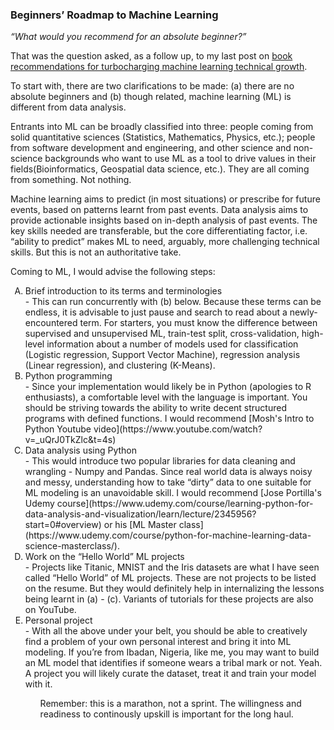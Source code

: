 ### Beginners’ Roadmap to Machine Learning

*“What would you recommend for an absolute beginner?”*

That was the question asked, as a follow up, to my last post on [book recommendations for turbocharging machine learning technical growth](https://semiu.github.io/2023/01/01/turbocharge_2023.html). 

To start with, there are two clarifications to be made: (a) there are no absolute beginners and (b) though related, machine learning (ML) is different from 
data analysis. 

Entrants into ML can be broadly classified into three: people coming from solid quantitative sciences (Statistics, Mathematics, Physics, etc.); people from 
software development and engineering, and other science and non-science backgrounds who want to use ML as a tool to drive values in their fields(Bioinformatics, Geospatial data science, etc.). They are all coming from something. Not nothing. 

Machine learning aims to predict (in most situations) or prescribe for future events, based on patterns learnt from past events. Data analysis aims to provide actionable insights based on in-depth analysis of past events. The key skills needed are transferable, but the core differentiating factor, i.e. “ability to predict” makes ML to need, arguably, more challenging technical skills. But this is not an authoritative take.

Coming to ML, I would advise the following steps:

<ol type="A">
  
  <li>Brief introduction to its terms and terminologies</li> - This can run concurrently with (b)  below. Because these terms can be endless, it is advisable to just pause and search to read about a newly-encountered term. For starters, you must know the difference between supervised and unsupervised ML, train-test split, cross-validation, high-level information about a number of models used for classification (Logistic regression, Support Vector Machine), regression analysis (Linear regression), and clustering (K-Means).

  <li>Python programming </li>- Since your implementation would likely be in Python (apologies to R enthusiasts), a comfortable level with the language is important. You should be striving towards the ability to write decent structured programs with defined functions. I would recommend [Mosh's Intro to Python 
  Youtube video](https://www.youtube.com/watch?v=_uQrJ0TkZlc&t=4s)

  <li>Data analysis using Python</li> - This would introduce two popular libraries for data cleaning and wrangling - Numpy and Pandas. Since real world data is always noisy and messy, understanding how to take “dirty” data to one suitable for ML modeling is an unavoidable skill. I would recommend [Jose Portilla's
  Udemy course](https://www.udemy.com/course/learning-python-for-data-analysis-and-visualization/learn/lecture/2345956?start=0#overview) or his [ML Master class](https://www.udemy.com/course/python-for-machine-learning-data-science-masterclass/).

 <li>Work on the “Hello World” ML projects</li> - Projects like Titanic, MNIST and the Iris datasets are what I have seen called “Hello World” of ML projects. These are not projects to be listed on the resume. But they would definitely help in internalizing the lessons being learnt in (a) - (c). Variants
  of tutorials for these projects are also on YouTube.

  <li>Personal project</li> - With all the above under your belt, you should be able to creatively find a problem of your own personal interest and bring it into ML modeling. If you’re from Ibadan, Nigeria, like me, you may want to build an ML model that identifies if someone wears a tribal mark or not. Yeah. 
A project you will likely curate the dataset, treat it and train your model with it.

<ol>

  
Remember: this is a marathon, not a sprint. The willingness and readiness to continously upskill is important for the long haul.
